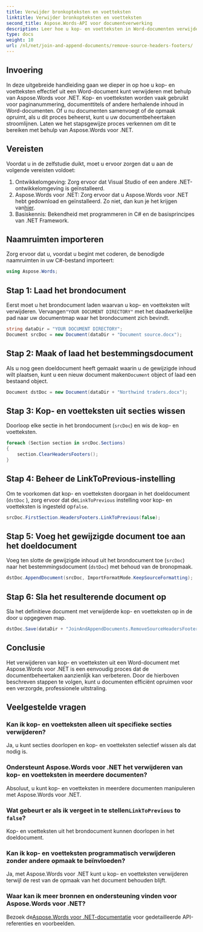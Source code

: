 ```yaml
---
title: Verwijder bronkopteksten en voetteksten
linktitle: Verwijder bronkopteksten en voetteksten
second_title: Aspose.Words-API voor documentverwerking
description: Leer hoe u kop- en voetteksten in Word-documenten verwijdert met Aspose.Words voor .NET. Vereenvoudig uw documentbeheer met onze stapsgewijze handleiding.
type: docs
weight: 10
url: /nl/net/join-and-append-documents/remove-source-headers-footers/
---
```

## Invoering

In deze uitgebreide handleiding gaan we dieper in op hoe u kop- en voetteksten effectief uit een Word-document kunt verwijderen met behulp van Aspose.Words voor .NET. Kop- en voetteksten worden vaak gebruikt voor paginanummering, documenttitels of andere herhalende inhoud in Word-documenten. Of u nu documenten samenvoegt of de opmaak opruimt, als u dit proces beheerst, kunt u uw documentbeheertaken stroomlijnen. Laten we het stapsgewijze proces verkennen om dit te bereiken met behulp van Aspose.Words voor .NET.

## Vereisten

Voordat u in de zelfstudie duikt, moet u ervoor zorgen dat u aan de volgende vereisten voldoet:

1. Ontwikkelomgeving: Zorg ervoor dat Visual Studio of een andere .NET-ontwikkelomgeving is geïnstalleerd.
2.  Aspose.Words voor .NET: Zorg ervoor dat u Aspose.Words voor .NET hebt gedownload en geïnstalleerd. Zo niet, dan kun je het krijgen van[hier](https://releases.aspose.com/words/net/).
3. Basiskennis: Bekendheid met programmeren in C# en de basisprincipes van .NET Framework.

## Naamruimten importeren

Zorg ervoor dat u, voordat u begint met coderen, de benodigde naamruimten in uw C#-bestand importeert:

```csharp
using Aspose.Words;
```

## Stap 1: Laad het brondocument

Eerst moet u het brondocument laden waarvan u kop- en voetteksten wilt verwijderen. Vervangen`"YOUR DOCUMENT DIRECTORY"` met het daadwerkelijke pad naar uw documentmap waar het brondocument zich bevindt.

```csharp
string dataDir = "YOUR DOCUMENT DIRECTORY";
Document srcDoc = new Document(dataDir + "Document source.docx");
```

## Stap 2: Maak of laad het bestemmingsdocument

 Als u nog geen doeldocument heeft gemaakt waarin u de gewijzigde inhoud wilt plaatsen, kunt u een nieuw document maken`Document` object of laad een bestaand object.

```csharp
Document dstDoc = new Document(dataDir + "Northwind traders.docx");
```

## Stap 3: Kop- en voetteksten uit secties wissen

Doorloop elke sectie in het brondocument (`srcDoc`) en wis de kop- en voetteksten.

```csharp
foreach (Section section in srcDoc.Sections)
{
    section.ClearHeadersFooters();
}
```

## Stap 4: Beheer de LinkToPrevious-instelling

Om te voorkomen dat kop- en voetteksten doorgaan in het doeldocument (`dstDoc` ), zorg ervoor dat de`LinkToPrevious` instelling voor kop- en voetteksten is ingesteld op`false`.

```csharp
srcDoc.FirstSection.HeadersFooters.LinkToPrevious(false);
```

## Stap 5: Voeg het gewijzigde document toe aan het doeldocument

Voeg ten slotte de gewijzigde inhoud uit het brondocument toe (`srcDoc`) naar het bestemmingsdocument (`dstDoc`) met behoud van de bronopmaak.

```csharp
dstDoc.AppendDocument(srcDoc, ImportFormatMode.KeepSourceFormatting);
```

## Stap 6: Sla het resulterende document op

Sla het definitieve document met verwijderde kop- en voetteksten op in de door u opgegeven map.

```csharp
dstDoc.Save(dataDir + "JoinAndAppendDocuments.RemoveSourceHeadersFooters.docx");
```

## Conclusie

Het verwijderen van kop- en voetteksten uit een Word-document met Aspose.Words voor .NET is een eenvoudig proces dat de documentbeheertaken aanzienlijk kan verbeteren. Door de hierboven beschreven stappen te volgen, kunt u documenten efficiënt opruimen voor een verzorgde, professionele uitstraling.

## Veelgestelde vragen

### Kan ik kop- en voetteksten alleen uit specifieke secties verwijderen?
Ja, u kunt secties doorlopen en kop- en voetteksten selectief wissen als dat nodig is.

### Ondersteunt Aspose.Words voor .NET het verwijderen van kop- en voetteksten in meerdere documenten?
Absoluut, u kunt kop- en voetteksten in meerdere documenten manipuleren met Aspose.Words voor .NET.

###  Wat gebeurt er als ik vergeet in te stellen`LinkToPrevious` to `false`?
Kop- en voetteksten uit het brondocument kunnen doorlopen in het doeldocument.

### Kan ik kop- en voetteksten programmatisch verwijderen zonder andere opmaak te beïnvloeden?
Ja, met Aspose.Words voor .NET kunt u kop- en voetteksten verwijderen terwijl de rest van de opmaak van het document behouden blijft.

### Waar kan ik meer bronnen en ondersteuning vinden voor Aspose.Words voor .NET?
 Bezoek de[Aspose.Words voor .NET-documentatie](https://reference.aspose.com/words/net/) voor gedetailleerde API-referenties en voorbeelden.

